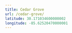 ```yaml
---
title: Cedar Grove
url: /cedar-grove/
latitude: 30.171034600000002
longitude: -85.62520470000001
---
```

